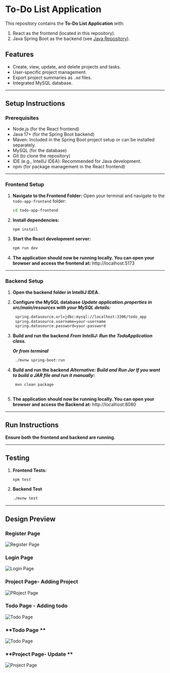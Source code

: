 # To-Do List Application

This repository contains the **To-Do List Application** with:
1. React as the frontend (located in this repository).
2. Java Spring Boot as the backend (see [Java Repository](<JAVA_REPO_URL>)).

## Features
- Create, view, update, and delete projects and tasks.
- User-specific project management.
- Export project summaries as `.md` files.
- Integrated MySQL database.

---

## **Setup Instructions**

### **Prerequisites**
- Node.js (for the React frontend)
- Java 17+ (for the Spring Boot backend)
- Maven: Included in the Spring Boot project setup or can be installed separately.
- MySQL (for the database)
- Git (to clone the repository)
- IDE (e.g., IntelliJ IDEA): Recommended for Java development.
- npm (for package management in the React frontend)

---


### **Frontend Setup**
1. **Navigate to the Frontend Folder:**
   Open your terminal and navigate to the `todo-app-frontend` folder:
   ```bash
   cd todo-app-frontend

2. **Install dependencies:**
   ```bash
   npm install

3. **Start the React development server:**
   ```bash
   npm run dev

4. **The application should now be running locally. You can open your browser and access the frontend at:**
   http://localhost:5173


---

### **Backend Setup**
1. **Open the backend folder in IntelliJ IDEA.**

2. **Configure the MySQL database**
   ***Update application.properties in src/main/resources with your MySQL details:***
   ```bash
    spring.datasource.url=jdbc:mysql://localhost:3306/todo_app
    spring.datasource.username=your-username
    spring.datasource.password=your-password


3. **Build and run the backend**
    ***From IntelliJ: Run the TodoApplication class.***

    ***Or from terminal***
   ```bash
    ./mvnw spring-boot:run

4. **Build and run the backend**
    ***Alternative: Build and Run Jar If you want to build a JAR file and run it manually:***

   ```bash
    mvn clean package
 

5. **The application should now be running locally. You can open your browser and access the Backend at:**
   http://localhost:8080

---
## **Run Instructions**

**Ensure both the frontend and backend are running.**

---
## **Testing**
1. **Frontend Tests:**
   ```bash
   npm test

2. **Backend Test**
   ```bash
   ./mvnw test

-----
## Design Preview

### **Register Page**
![Register Page](./design/RegisterPage.png)

### **Login Page**
![Login Page](./design/LoginPage.png)

### **Project Page- Adding Project**
![PRoject Page](./design/ProjectAdd.png)

### **Todo Page - Adding todo**
![Todo Page](./design/TodoAdd.png)

### **Todo Page **
![Todo Page](./design/Todo.png)

### **Project Page- Update **
![Project Page](./design/ProjectUpdate.png)